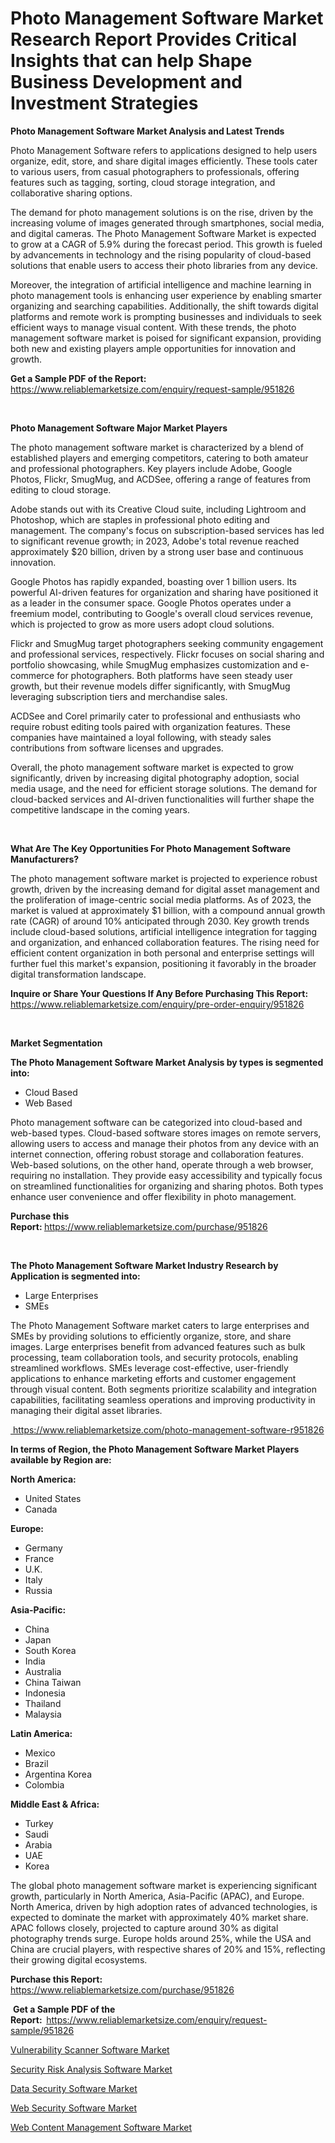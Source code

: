 <p><h1>Photo Management Software Market Research Report Provides Critical Insights that can help Shape Business Development and Investment Strategies</h1></p><p><strong>Photo Management Software Market Analysis and Latest Trends</strong></p>
<p><p>Photo Management Software refers to applications designed to help users organize, edit, store, and share digital images efficiently. These tools cater to various users, from casual photographers to professionals, offering features such as tagging, sorting, cloud storage integration, and collaborative sharing options. </p><p>The demand for photo management solutions is on the rise, driven by the increasing volume of images generated through smartphones, social media, and digital cameras. The Photo Management Software Market is expected to grow at a CAGR of 5.9% during the forecast period. This growth is fueled by advancements in technology and the rising popularity of cloud-based solutions that enable users to access their photo libraries from any device. </p><p>Moreover, the integration of artificial intelligence and machine learning in photo management tools is enhancing user experience by enabling smarter organizing and searching capabilities. Additionally, the shift towards digital platforms and remote work is prompting businesses and individuals to seek efficient ways to manage visual content. With these trends, the photo management software market is poised for significant expansion, providing both new and existing players ample opportunities for innovation and growth.</p></p>
<p><strong>Get a Sample PDF of the Report:&nbsp;</strong> <a href="https://www.reliablemarketsize.com/enquiry/request-sample/951826?utm_campaign=1903&utm_medium=2&utm_source=Github&utm_content=ia&utm_term=06032025&utm_id=photo-management-software">https://www.reliablemarketsize.com/enquiry/request-sample/951826</a></p>
<p>&nbsp;</p>
<p><strong>Photo Management Software Major Market Players</strong></p>
<p><p>The photo management software market is characterized by a blend of established players and emerging competitors, catering to both amateur and professional photographers. Key players include Adobe, Google Photos, Flickr, SmugMug, and ACDSee, offering a range of features from editing to cloud storage.</p><p>Adobe stands out with its Creative Cloud suite, including Lightroom and Photoshop, which are staples in professional photo editing and management. The company's focus on subscription-based services has led to significant revenue growth; in 2023, Adobe's total revenue reached approximately $20 billion, driven by a strong user base and continuous innovation.</p><p>Google Photos has rapidly expanded, boasting over 1 billion users. Its powerful AI-driven features for organization and sharing have positioned it as a leader in the consumer space. Google Photos operates under a freemium model, contributing to Google's overall cloud services revenue, which is projected to grow as more users adopt cloud solutions.</p><p>Flickr and SmugMug target photographers seeking community engagement and professional services, respectively. Flickr focuses on social sharing and portfolio showcasing, while SmugMug emphasizes customization and e-commerce for photographers. Both platforms have seen steady user growth, but their revenue models differ significantly, with SmugMug leveraging subscription tiers and merchandise sales.</p><p>ACDSee and Corel primarily cater to professional and enthusiasts who require robust editing tools paired with organization features. These companies have maintained a loyal following, with steady sales contributions from software licenses and upgrades.</p><p>Overall, the photo management software market is expected to grow significantly, driven by increasing digital photography adoption, social media usage, and the need for efficient storage solutions. The demand for cloud-backed services and AI-driven functionalities will further shape the competitive landscape in the coming years.</p></p>
<p>&nbsp;</p>
<p><strong>What Are The Key Opportunities For Photo Management Software Manufacturers?</strong></p>
<p><p>The photo management software market is projected to experience robust growth, driven by the increasing demand for digital asset management and the proliferation of image-centric social media platforms. As of 2023, the market is valued at approximately $1 billion, with a compound annual growth rate (CAGR) of around 10% anticipated through 2030. Key growth trends include cloud-based solutions, artificial intelligence integration for tagging and organization, and enhanced collaboration features. The rising need for efficient content organization in both personal and enterprise settings will further fuel this market's expansion, positioning it favorably in the broader digital transformation landscape.</p></p>
<p><strong>Inquire or Share Your Questions If Any Before Purchasing This Report:</strong> <a href="https://www.reliablemarketsize.com/enquiry/pre-order-enquiry/951826?utm_campaign=1903&utm_medium=2&utm_source=Github&utm_content=ia&utm_term=06032025&utm_id=photo-management-software">https://www.reliablemarketsize.com/enquiry/pre-order-enquiry/951826</a></p>
<p>&nbsp;</p>
<p><strong>Market Segmentation</strong></p>
<p><strong>The Photo Management Software Market Analysis by types is segmented into:</strong></p>
<p><ul><li>Cloud Based</li><li>Web Based</li></ul></p>
<p><p>Photo management software can be categorized into cloud-based and web-based types. Cloud-based software stores images on remote servers, allowing users to access and manage their photos from any device with an internet connection, offering robust storage and collaboration features. Web-based solutions, on the other hand, operate through a web browser, requiring no installation. They provide easy accessibility and typically focus on streamlined functionalities for organizing and sharing photos. Both types enhance user convenience and offer flexibility in photo management.</p></p>
<p><strong>Purchase this Report:&nbsp;</strong><a href="https://www.reliablemarketsize.com/purchase/951826?utm_campaign=1903&utm_medium=2&utm_source=Github&utm_content=ia&utm_term=06032025&utm_id=photo-management-software">https://www.reliablemarketsize.com/purchase/951826</a></p>
<p>&nbsp;</p>
<p><strong>The Photo Management Software Market Industry Research by Application is segmented into:</strong></p>
<p><ul><li>Large Enterprises</li><li>SMEs</li></ul></p>
<p><p>The Photo Management Software market caters to large enterprises and SMEs by providing solutions to efficiently organize, store, and share images. Large enterprises benefit from advanced features such as bulk processing, team collaboration tools, and security protocols, enabling streamlined workflows. SMEs leverage cost-effective, user-friendly applications to enhance marketing efforts and customer engagement through visual content. Both segments prioritize scalability and integration capabilities, facilitating seamless operations and improving productivity in managing their digital asset libraries.</p></p>
<p><a href="https://www.reliablemarketsize.com/photo-management-software-r951826?utm_campaign=1903&utm_medium=2&utm_source=Github&utm_content=ia&utm_term=06032025&utm_id=photo-management-software">&nbsp;https://www.reliablemarketsize.com/photo-management-software-r951826</a></p>
<p><strong>In terms of Region, the Photo Management Software Market Players available by Region are:</strong></p>
<p>
    <p> <strong> North America: </strong>
        <ul>
            <li>United States</li>
            <li>Canada</li>
        </ul>
        </p> 
    <p> <strong> Europe: </strong>
        <ul>
            <li>Germany</li>
            <li>France</li>
            <li>U.K.</li>
            <li>Italy</li>
            <li>Russia</li>
        </ul>
        </p> 
    <p> <strong> Asia-Pacific: </strong>
        <ul>
            <li>China</li>
            <li>Japan</li>
            <li>South Korea</li>
            <li>India</li>
            <li>Australia</li>
            <li>China Taiwan</li>
            <li>Indonesia</li>
            <li>Thailand</li>
            <li>Malaysia</li>
        </ul>
        </p> 
    <p> <strong> Latin America: </strong>
        <ul>
            <li>Mexico</li>
            <li>Brazil</li>
            <li>Argentina Korea</li>
            <li>Colombia</li>
        </ul>
        </p> 
    <p> <strong> Middle East & Africa: </strong>
        <ul>
            <li>Turkey</li>
            <li>Saudi</li>
            <li>Arabia</li>
            <li>UAE</li>
            <li>Korea</li>
        </ul>
    </p>
    </p>
<p><p>The global photo management software market is experiencing significant growth, particularly in North America, Asia-Pacific (APAC), and Europe. North America, driven by high adoption rates of advanced technologies, is expected to dominate the market with approximately 40% market share. APAC follows closely, projected to capture around 30% as digital photography trends surge. Europe holds around 25%, while the USA and China are crucial players, with respective shares of 20% and 15%, reflecting their growing digital ecosystems.</p></p>
<p><strong>Purchase this Report: </strong><a href="https://www.reliablemarketsize.com/purchase/951826?utm_campaign=1903&utm_medium=2&utm_source=Github&utm_content=ia&utm_term=06032025&utm_id=photo-management-software">https://www.reliablemarketsize.com/purchase/951826</a></p>
<p>&nbsp;<strong>Get a Sample PDF of the Report:&nbsp;&nbsp;</strong><a href="https://www.reliablemarketsize.com/enquiry/request-sample/951826?utm_campaign=1903&utm_medium=2&utm_source=Github&utm_content=ia&utm_term=06032025&utm_id=photo-management-software">https://www.reliablemarketsize.com/enquiry/request-sample/951826</a></p>
<p><strong></strong></p>
<p><p><a href="https://github.com/budenhanelfc/Market-Research-Report-List-1/blob/main/vulnerability-scanner-software-market.md?utm_campaign=1903&utm_medium=2&utm_source=Github&utm_content=ia&utm_term=06032025&utm_id=photo-management-software">Vulnerability Scanner Software Market</a></p><p><a href="https://github.com/nellygussisy/Market-Research-Report-List-1/blob/main/security-risk-analysis-software-market.md?utm_campaign=1903&utm_medium=2&utm_source=Github&utm_content=ia&utm_term=06032025&utm_id=photo-management-software">Security Risk Analysis Software Market</a></p><p><a href="https://github.com/cagleplittrw/Market-Research-Report-List-1/blob/main/data-security-software-market.md?utm_campaign=1903&utm_medium=2&utm_source=Github&utm_content=ia&utm_term=06032025&utm_id=photo-management-software">Data Security Software Market</a></p><p><a href="https://github.com/dahcheeviola/Market-Research-Report-List-1/blob/main/web-security-software-market.md?utm_campaign=1903&utm_medium=2&utm_source=Github&utm_content=ia&utm_term=06032025&utm_id=photo-management-software">Web Security Software Market</a></p><p><a href="https://github.com/ashepherd82/Market-Research-Report-List-7/blob/main/web-content-management-software-market.md?utm_campaign=1903&utm_medium=2&utm_source=Github&utm_content=ia&utm_term=06032025&utm_id=photo-management-software">Web Content Management Software Market</a></p></p>